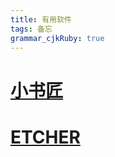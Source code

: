 ```yaml
---
title: 有用软件 
tags: 备忘
grammar_cjkRuby: true
---
```


# [小书匠](https://github.com/suziwen/markdownxiaoshujiang/releases)


# [ETCHER](https://etcher.io/)
